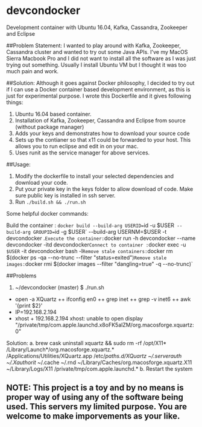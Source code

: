 # devcondocker
Development container with Ubuntu 16.04, Kafka, Cassandra, Zookeeper and Eclipse

##Problem Statement: 
I wanted to play around with Kafka, Zookeeper, Cassandra cluster and wanted to try out some Java APIs. I've my MacOS Sierra Macbook Pro and I did not want to install all the software as I was just trying out something. Usually I install Ubuntu VM but I thought it was too much pain and work. 

##Solution: 
Although it goes against Docker philosophy, I decided to try out if I can use a Docker container based development environment, as this is just for experimental purpose. I wrote this Dockerfile and it gives following things:
1. Ubuntu 16.04 based container.
2. Installation of Kafka, Zookeeper, Cassandra and Eclipse from source (without package manager)
3. Adds your keys and demonstrates how to download your source code
4. Sets up the contianer so that x11 could be forwarded to your host. This allows you to run eclipse and edit in on your mac.
5. Uses runit as the service manager for above services.


##Usage: 
1. Modify the dockerfile to install your selected dependencies and download your code.
2. Put your private key in the keys folder to allow download of code. Make sure public key is installed in ssh server.
3. Run `./build.sh && ./run.sh`


Some helpful docker commands:

Build the container  : `docker build --build-arg USERID=`id -u $USER` --build-arg GROUPID=`id -g $USER` --build-arg USERNM=$USER -t devcondocker .`
Execute the container: `docker run -h devcondocker --name devcondocker -itd devcondocker`
Connect to container : `docker exec -u `$USER` -it devcondocker bash -l`
Remove stale containers: `docker rm $(docker ps -qa --no-trunc --filter "status=exited")`
Remove stale images: `docker rmi $(docker images --filter "dangling=true" -q --no-trunc)`



##Problems

1. ~/devcondocker (master) $ ./run.sh 
+ open -a XQuartz
++ ifconfig en0
++ grep inet
++ grep -v inet6
++ awk '{print $2}'
+ IP=192.168.2.194
+ xhost + 192.168.2.194
xhost:  unable to open display "/private/tmp/com.apple.launchd.x8oFK5alZM/org.macosforge.xquartz:0"


Solution: 
a. brew cask uninstall xquartz && sudo rm -rf /opt/X11* /Library/Launch*/org.macosforge.xquartz.* /Applications/Utilities/XQuartz.app /etc/*paths.d/*XQuartz  ~/.serverauth*  ~/.Xauthorit*  ~/.cache  ~/.rnd  ~/Library/Caches/org.macosforge.xquartz.X11 ~/Library/Logs/X11 /private/tmp/com.apple.launchd.* 
b. Restart the system



	
## NOTE: This project is a toy and by no means is proper way of using any of the software being used. This servers my limited purpose. You are welcome to make imporvements as your like.
